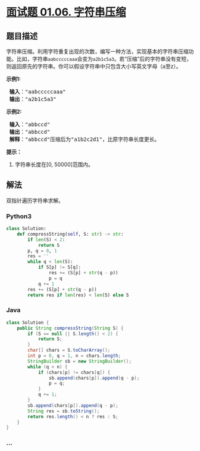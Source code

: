 # [面试题 01.06. 字符串压缩](https://leetcode-cn.com/problems/compress-string-lcci)

## 题目描述
<!-- 这里写题目描述 -->
<p>字符串压缩。利用字符重复出现的次数，编写一种方法，实现基本的字符串压缩功能。比如，字符串<code>aabcccccaaa</code>会变为<code>a2b1c5a3</code>。若“压缩”后的字符串没有变短，则返回原先的字符串。你可以假设字符串中只包含大小写英文字母（a至z）。</p>

<p> <strong>示例1:</strong></p>

<pre>
<strong> 输入</strong>："aabcccccaaa"
<strong> 输出</strong>："a2b1c5a3"
</pre>

<p> <strong>示例2:</strong></p>

<pre>
<strong> 输入</strong>："abbccd"
<strong> 输出</strong>："abbccd"
<strong> 解释</strong>："abbccd"压缩后为"a1b2c2d1"，比原字符串长度更长。
</pre>

<p><strong>提示：</strong></p>

<ol>
<li>字符串长度在[0, 50000]范围内。</li>
</ol>


## 解法
<!-- 这里可写通用的实现逻辑 -->
双指针遍历字符串求解。

### Python3
<!-- 这里可写当前语言的特殊实现逻辑 -->

```python
class Solution:
    def compressString(self, S: str) -> str:
        if len(S) < 2:
            return S
        p, q = 0, 1
        res = ''
        while q < len(S):
            if S[p] != S[q]:
                res += (S[p] + str(q - p))
                p = q
            q += 1
        res += (S[p] + str(q - p))
        return res if len(res) < len(S) else S
```

### Java
<!-- 这里可写当前语言的特殊实现逻辑 -->

```java
class Solution {
    public String compressString(String S) {
        if (S == null || S.length() < 2) {
            return S;
        }
        char[] chars = S.toCharArray();
        int p = 0, q = 1, n = chars.length;
        StringBuilder sb = new StringBuilder();
        while (q < n) {
            if (chars[p] != chars[q]) {
                sb.append(chars[p]).append(q - p);
                p = q;
            }
            q += 1;
        }
        sb.append(chars[p]).append(q - p);
        String res = sb.toString();
        return res.length() < n ? res : S;
    }
}
```

### ...
```

```
